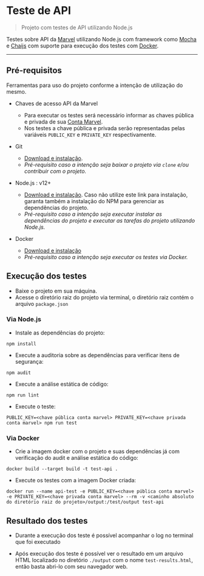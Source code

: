 # Teste de API
> Projeto com testes de API utilizando Node.js

Testes sobre API da [Marvel](https://developer.marvel.com/docs#!/public/) utilizando Node.js com framework como [Mocha](https://mochajs.org/) e [Chaijs](https://www.chaijs.com/) com suporte para execução dos testes com [Docker](https://docs.docker.com/).

---

## Pré-requisitos
Ferramentas para uso do projeto conforme a intenção de utilização do mesmo.

* Chaves de acesso API da Marvel
    * Para executar os testes será necessário informar as chaves pública e privada de sua [Conta Marvel](https://developer.marvel.com/documentation/authorization).
    * Nos testes a chave pública e privada serão representadas pelas variáveis `PUBLIC_KEY` e `PRIVATE_KEY` respectivamente.

* Git
    * [Download e instalação](https://git-scm.com/downloads).
    * _Pré-requisito caso a intenção seja baixar o projeto via `clone` e/ou contribuir com o projeto._

* Node.js : v12+
    * [Download e instalação](https://nodejs.org/en/download/). Caso não utilize este link para instalação, garanta também a instalação do NPM para gerenciar as dependências do projeto.
    * _Pré-requisito caso a intenção seja executar instalar as dependências do projeto e executar as tarefas do projeto utilizando Node.js._

* Docker
    * [Download e instalação](https://docs.docker.com/get-docker/)
    * _Pré-requisito caso a intenção seja executar os testes via Docker._

## Execução dos testes

* Baixe o projeto em sua máquina.
* Acesse o diretório raiz do projeto via terminal, o diretório raiz contém o arquivo `package.json`

### Via Node.js

* Instale as dependências do projeto:
```
npm install
```

* Execute a auditoria sobre as dependências para verificar itens de segurança:
```
npm audit
```

* Execute a análise estática de código:
```
npm run lint
```

* Execute o teste:
```
PUBLIC_KEY=<chave pública conta marvel> PRIVATE_KEY=<chave privada conta marvel> npm run test
```
### Via Docker

* Crie a imagem docker com o projeto e suas dependências já com verificação do audit e análise estática do código:
```
docker build --target build -t test-api .
```

* Execute os testes com a imagem Docker criada:
```
docker run --name api-test -e PUBLIC_KEY=<chave pública conta marvel> -e PRIVATE_KEY=<chave privada conta marvel> --rm -v <caminho absoluto do diretório raiz do projeto>/output:/test/output test-api
```

## Resultado dos testes

* Durante a execução dos teste é possível acompanhar o log no terminal que foi executado


* Após execução dos teste é possível ver o resultado em um arquivo HTML localizado no diretório `./output` com o nome `test-results.html`, então basta abri-lo com seu navegador web.